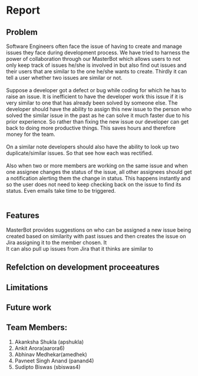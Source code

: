 # Report

## Problem 
Software Engineers often face the issue of having to create and manage issues they face during development process. We have tried to harness the power of collaboration through our MasterBot which allows users to not only keep track of issues he/she is involved in but also find out issues and their users that are similar to the one he/she wants to create. Thirdly it can tell a user whether two issues are similar or not.<br>
<br>
Suppose a developer got a defect or bug while coding for which he has to raise an issue. It is inefficient to have the developer work this issue if it is very similar to one that has already been solved by someone else. The developer should have the ability to assign this new issue to the person who solved the similar issue in the past as he can solve it much faster due to his prior experience. So rather than fixing the new issue our developer can get back to doing more productive things. This saves hours and therefore money for the team.<br>
<br>
On a similar note developers should also have the ability to look up two duplicate/similar issues. So that see how each was rectified.<br>
<br>
Also when two or more members are working on the same issue and when one assignee changes the status of the issue, all other assignees should get a notification alerting them the change in status. This happens instantly and so the user does not need to keep checking back on the issue to find its status. Even emails take time to be triggered. <br>
<br>

## Features
MasterBot provides suggestions on who can be assigned a new issue being created based on similarity with past issues and then creates the issue on Jira assigning it to the member chosen. It 
<br>
It can also pull up issues from Jira that it thinks are similar to 

## Refelction on development proceeatures

## Limitations 

## Future work

## Team Members:

1. Akanksha Shukla (apshukla)
2. Ankit Arora(aarora6) 
3. Abhinav Medhekar(amedhek) 
4. Pavneet Singh Anand (panand4) 
5. Sudipto Biswas (sbiswas4)
